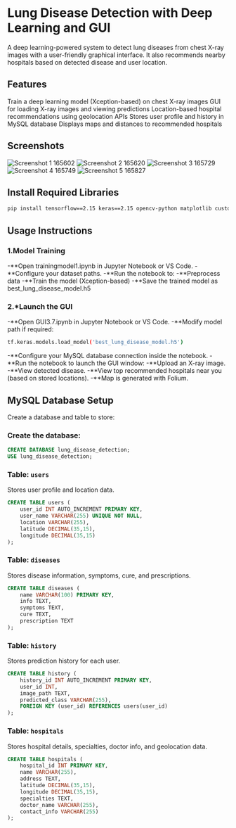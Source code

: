 # Lung Disease Detection with Deep Learning and GUI

A deep learning-powered system to detect lung diseases from chest X-ray images with a user-friendly graphical interface.
It also recommends nearby hospitals based on detected disease and user location.

## Features

 Train a deep learning model (Xception-based) on chest X-ray images
 GUI for loading X-ray images and viewing predictions
 Location-based hospital recommendations using geolocation APIs
 Stores user profile and history in MySQL database
 Displays maps and distances to recommended hospitals

 ## Screenshots
 
![Screenshot 1 165602](https://github.com/user-attachments/assets/cb8c310a-8a67-4bc3-97f2-8ba17ec9c322)
![Screenshot 2 165620](https://github.com/user-attachments/assets/ade189dd-d8a0-4a07-8cb5-8964bdd49e89)
![Screenshot 3 165729](https://github.com/user-attachments/assets/ba8982c8-d326-403a-8c48-83997c457d6d)
![Screenshot 4 165749](https://github.com/user-attachments/assets/b6b9ff03-a676-44fb-8c78-ae68b78404c2)
![Screenshot 5 165827](https://github.com/user-attachments/assets/dbaad71a-2748-4abc-bc7d-37ab319cd325)

## Install Required Libraries

```bash
pip install tensorflow==2.15 keras==2.15 opencv-python matplotlib customtkinter mysql-connector-python geopy folium Pillow requests
```
## Usage Instructions

### 1.**Model Training**

-**Open trainingmodel1.ipynb in Jupyter Notebook or VS Code.
-**Configure your dataset paths.
-**Run the notebook to:
-**Preprocess data
-**Train the model (Xception-based)
-**Save the trained model as best_lung_disease_model.h5

### 2.***Launch the GUI**

-**Open GUI3.7.ipynb in Jupyter Notebook or VS Code.
-**Modify model path if required:
```bash
tf.keras.models.load_model('best_lung_disease_model.h5')
```
-**Configure your MySQL database connection inside the notebook.
-**Run the notebook to launch the GUI window:
  -**Upload an X-ray image.
  -**View detected disease.
  -**View top recommended hospitals near you (based on stored locations).
  -**Map is generated with Folium.

## MySQL Database Setup

Create a database and table to store:

### Create the database:

```sql
CREATE DATABASE lung_disease_detection;
USE lung_disease_detection;
```

### Table: `users`

Stores user profile and location data.

```sql
CREATE TABLE users (
    user_id INT AUTO_INCREMENT PRIMARY KEY,
    user_name VARCHAR(255) UNIQUE NOT NULL,
    location VARCHAR(255),
    latitude DECIMAL(35,15),
    longitude DECIMAL(35,15)
);
```

### Table: `diseases`

Stores disease information, symptoms, cure, and prescriptions.

```sql
CREATE TABLE diseases (
    name VARCHAR(100) PRIMARY KEY,
    info TEXT,
    symptoms TEXT,
    cure TEXT,
    prescription TEXT
);
```
### Table: `history`

Stores prediction history for each user.

```sql
CREATE TABLE history (
    history_id INT AUTO_INCREMENT PRIMARY KEY,
    user_id INT,
    image_path TEXT,
    predicted_class VARCHAR(255),
    FOREIGN KEY (user_id) REFERENCES users(user_id)
);
```
### Table: `hospitals`

Stores hospital details, specialties, doctor info, and geolocation data.

```sql
CREATE TABLE hospitals (
    hospital_id INT PRIMARY KEY,
    name VARCHAR(255),
    address TEXT,
    latitude DECIMAL(35,15),
    longitude DECIMAL(35,15),
    specialties TEXT,
    doctor_name VARCHAR(255),
    contact_info VARCHAR(255)
);
```


